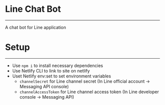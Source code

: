 # Line Chat Bot

---

A chat bot for Line application

# Setup

---

- Use `npm i` to install necessary dependencies
- Use Netlify CLI to link to site on netlify
- Uset Netlify env:set to set environment variables
  - `channelSecret` for Line channel secret (In Line official account -> Messaging API console)
  - `channelAccessToken` for Line channel access token (In Line developer console -> Messaging API)
